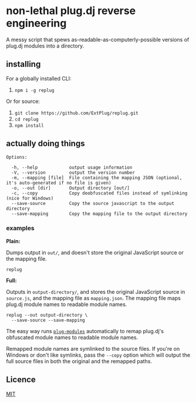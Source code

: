 # non-lethal plug.dj reverse engineering

A messy script that spews as-readable-as-computerly-possible versions of plug.dj
modules into a directory.

## installing

For a globally installed CLI:

1. `npm i -g replug`

Or for source:

1. `git clone https://github.com/ExtPlug/replug.git`
1. `cd replug`
1. `npm install`

## actually doing things

    Options:

      -h, --help            output usage information
      -V, --version         output the version number
      -m, --mapping [file]  File containing the mapping JSON (optional, it's auto-generated if no file is given)
      -o, --out [dir]       Output directory [out/]
      -c, --copy            Copy deobfuscated files instead of symlinking (nice for Windows)
      --save-source         Copy the source javascript to the output directory
      --save-mapping        Copy the mapping file to the output directory

### examples

**Plain:**

Dumps output in `out/`, and doesn't store the original JavaScript source or the
mapping file.

```
replug
```

**Full:**

Outputs in `output-directory/`, and stores the original JavaScript source in
`source.js`, and the mapping file as `mapping.json`. The mapping file maps
plug.dj module names to readable module names.

```
replug --out output-directory \
  --save-source --save-mapping
```

The easy way runs [`plug-modules`](https://github.com/ExtPlug/plug-modules)
automatically to remap plug.dj's obfuscated module names to readable module
names.

Remapped module names are symlinked to the source files. If you're on Windows
or don't like symlinks, pass the `--copy` option which will output the full
source files in both the original and the remapped paths.

## Licence

[MIT](./LICENSE)

